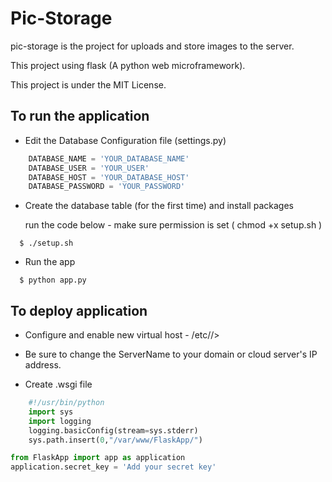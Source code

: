 # Pic-Storage
pic-storage is the project for uploads and store images to the server.

This project using flask (A python web microframework).

This project is under the MIT License.

## To run the application

- Edit the Database Configuration file (settings.py)

```python
    DATABASE_NAME = 'YOUR_DATABASE_NAME'
    DATABASE_USER = 'YOUR_USER'
    DATABASE_HOST = 'YOUR_DATABASE_HOST'
    DATABASE_PASSWORD = 'YOUR_PASSWORD'
```
- Create the database table (for the first time) and install packages
     
     run the code below - make sure permission is set ( chmod +x setup.sh )
```
  $ ./setup.sh
```


- Run the app

```
  $ python app.py
```

## To deploy application

- Configure and enable new virtual host - /etc/<your-server-directory>/<configuration-file>>

- Be sure to change the ServerName to your domain or cloud server's IP address.

- Create .wsgi file 

```python
    #!/usr/bin/python
    import sys
    import logging
    logging.basicConfig(stream=sys.stderr)
    sys.path.insert(0,"/var/www/FlaskApp/")

from FlaskApp import app as application
application.secret_key = 'Add your secret key'
```


